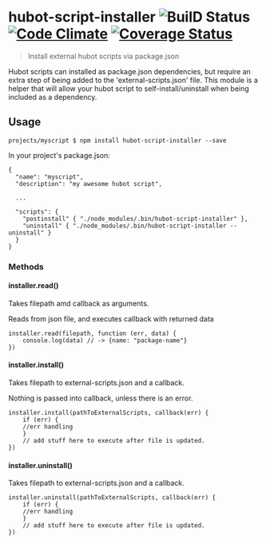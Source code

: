 hubot-script-installer ![BuilD Status](https://travis-ci.org/markhuge/hubot-script-installer.svg) [![Code Climate](https://codeclimate.com/github/markhuge/hubot-script-installer.png)](https://codeclimate.com/github/markhuge/hubot-script-installer) [![Coverage Status](https://img.shields.io/coveralls/markhuge/hubot-script-installer.svg)](https://coveralls.io/r/markhuge/hubot-script-installer?branch=master)
======================

>Install external hubot scripts via package.json

Hubot scripts can installed as package.json dependencies, but require an extra step of being added to the 'external-scripts.json' file. This module is a helper that will allow your hubot script to self-install/uninstall when being included as a dependency. 


## Usage

`projects/myscript $ npm install hubot-script-installer --save`

In your project's package.json:


```
{
  "name": "myscript",
  "description": "my awesome hubot script",
  
  ...

  "scripts": {
    "postinstall" { "./node_modules/.bin/hubot-script-installer" },
    "uninstall" { "./node_modules/.bin/hubot-script-installer --uninstall" }
  }
}
```

### Methods

#### installer.read()
Takes filepath amd callback as arguments.

Reads from json file, and executes callback with returned data

```
installer.read(filepath, function (err, data) {
	console.log(data) // -> {name: "package-name"}
})
```

#### installer.install()
Takes filepath to external-scripts.json and a callback.

Nothing is passed into callback, unless there is an error.

```
installer.install(pathToExternalScripts, callback(err) {
	if (err) {
	//err handling
	}
	// add stuff here to execute after file is updated.
})
```
#### installer.uninstall()

Takes filepath to external-scripts.json and a callback.

```
installer.uninstall(pathToExternalScripts, callback(err) {
	if (err) {
	//err handling
	}
	// add stuff here to execute after file is updated.
})
```
